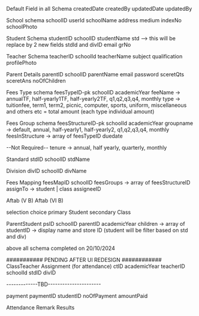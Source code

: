 Default Field in all Schema
createdDate
createdBy
updatedDate
updatedBy

School schema
schoolID
userId
schoolName
address
medium
indexNo
schoolPhoto

Student Schema
studentID
schoolID
studentName
std --> this will be replace by 2 new fields stdId and divID
email
grNo

Teacher Schema
teacherID
schoolId
teacherName
subject
qualification
profilePhoto


Parent Details
parentID
schoolID
parentName
email
password
sceretQts
sceretAns
noOfChildren

Fees Type schema
feesTypeID-pk
schoolID
academicYear
feeName -> annualTF, half-yearly1TF, half-yearly2TF, q1,q2,q3,q4, monthly
type -> tuitionfee, term1, term2, picnic, computer, sports, uniform, miscellaneous and others etc = total
amount (each type individual amount)

Fees Group schema
feesStructureID-pk
schoolId
academicYear
groupname -> default, annual, half-yearly1, half-yearly2, q1,q2,q3,q4, monthly
feesInStructure -> array of feesTypeID
duedate

--Not Required-- tenure -> annual, half yearly, quarterly, monthly

Standard
stdID
schoolID
stdName

Division
divID
schoolID
divName

Fees Mapping
feesMapID
schoolID
feesGroups -> array of feesStructureID
assignTo -> student | class
assigneeID

Aftab (V B)
Aftab (VI B)

selection choice
primary Student
secondary Class

ParentStudent
psID
schoolID
parentID
academicYear
children -> array of studentID -> display name and store ID (student will be filter based on std and div)

above all schema completed on 20/10/2024

########### PENDING AFTER UI REDESIGN ############ 
ClassTeacher Assignment (for attendance)
ctID
academicYear
teacherID
schoolId
stdID
divID

-------------TBD----------------------

payment
paymentID
studentID
noOfPayment
amountPaid

Attendance
Remark
Results
